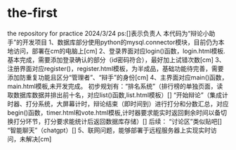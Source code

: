 # the-first
the repository for practice
2024/3/24
ps:[]表示负责人
本代码为“辩论小助手”的开发项目
  1、数据库部分使用python的mysql.connector模块，目前仍为本地访问，部署在cm的电脑上[cm]
  2、登录界面对应login()函数，login.html模板.基本完成，需要添加登录确认的部分（id密码符合），最好加上试错次数[cm]
  3、注册界面对应register()，register.html模板，为半成品，基础功能待完善，需要添加防重复功能且区分“管理者”、“辩手”的身份[cm]
  4、主界面对应main()函数，main.html模板,未开发完成。
     初步规划有：“排名系统”（排行榜的单独页面，读取数据库数据并排出前十名，对应list()函数,list.html模板）[]
                “开始辩论”（集成计时器、打分系统，大屏幕计时，辩论结束（即时间到）进行打分和分数汇总，对应begin()函数，timer.html和vote.html模板,计时器要求能实时返回剩余时间以备切换打分环节，打分要求能统计后返回数据库存储）[]
                后续：
                   “讨论区”类似贴吧[]
                   “智能聊天”（chatgpt）[]
  5、联网问题，能够部署于远程服务器上实现实时访问，未解决[cm]
